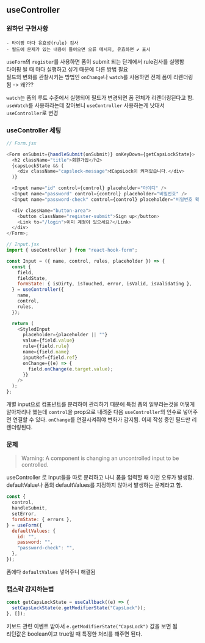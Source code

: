 ## useController

### 원하던 구현사항

```
- 타이핑 마다 유효성(rule) 검사
- 필드에 문제가 있는 내용이 들어오면 오류 메시지, 유효하면 ✔️ 표시
```

`useForm`의 `register`를 사용하면 폼이 submit 되는 단계에서 rule검사를 실행함  
타이핑 될 때 마다 실행하고 싶기 때문에 다른 방법 필요  
필드의 변화를 관찰시키는 방법인 `onChange`나 `watch`를 사용하면 전체 폼이 리렌더링 됨 -> 왜???

`watch`는 폼의 루트 수준에서 실행되어 필드가 변경되면 폼 전체가 리렌더링된다고 함.  
`useWatch`를 사용하라는데 찾아보니 `useController` 사용하는게 낫대서 `useController`로 변경

### useController 세팅

```js
// Form.jsx

<Form onSubmit={handleSubmit(onSubmit)} onKeyDown={getCapsLockState}>
  <h2 className="title">회원가입</h2>
  {capsLockState && (
    <div className="capslock-message">❗CapsLock이 켜져있습니다.</div>
  )}

  <Input name="id" control={control} placeholder="아이디" />
  <Input name="password" control={control} placeholder="비밀번호" />
  <Input name="password-check" control={control} placeholder="비밀번호 확인" />

  <div className="button-area">
    <button className="register-submit">Sign up</button>
    <Link to="/login">이미 계정이 있으세요?</Link>
  </div>
</Form>;

// Input.jsx
import { useController } from "react-hook-form";

const Input = ({ name, control, rules, placeholder }) => {
  const {
    field,
    fieldState,
    formState: { isDirty, isTouched, error, isValid, isValidating },
  } = useController({
    name,
    control,
    rules,
  });

  return (
    <StyledInput
      placeholder={placeholder || ""}
      value={field.value}
      rule={field.rule}
      name={field.name}
      inputRef={field.ref}
      onChange={(e) => {
        field.onChange(e.target.value);
      }}
    />
  );
};
```

개별 input으로 컴포넌트를 분리하여 관리하기 때문에 특정 폼의 일부라는것을 어떻게 알아차리나 했는데
`control`을 prop으로 내려준 다음 `useController`의 인수로 넣어주면 연결할 수 있다.
`onChange`를 연결시켜줘야 변화가 감지됨. 이제 작성 중인 필드만 리렌더링된다.

### 문제

> Warning: A component is changing an uncontrolled input to be controlled.

useController 로 Input들을 따로 분리하고 나니 폼을 입력할 때 이런 오류가 발생함.  
defaultValue나 폼의 defaultValues를 지정하지 않아서 발생하는 문제라고 함.

```js
const {
  control,
  handleSubmit,
  setError,
  formState: { errors },
} = useForm({
  defaultValues: {
    id: "",
    password: "",
    "password-check": "",
  },
});
```

폼에다 `defaultValues` 넣어주니 해결됨

### 캡스락 감지하는법

```js
const getCapsLockState = useCallback((e) => {
  setCapsLockState(e.getModifierState("CapsLock"));
}, []);
```

키보드 관련 이벤트 받아서 `e.getModifierState("CapsLock")` 값을 보면 됨  
리턴값은 boolean이고 true일 때 특정한 처리를 해주면 된다.
